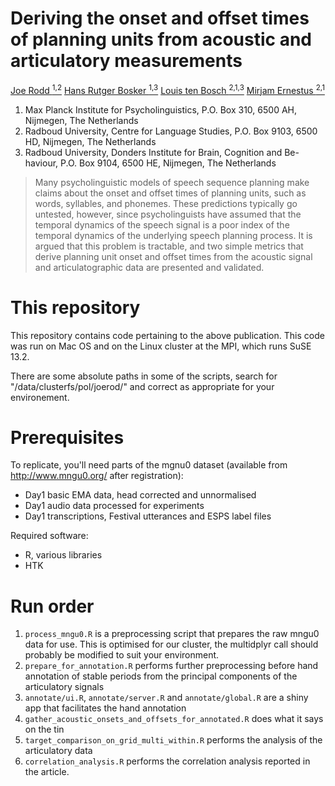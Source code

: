 # Deriving the onset and offset times of planning units from acoustic and articulatory measurements
[Joe Rodd <sup>1,2</sup>](https://www.mpi.nl/people/rodd-joe)
[Hans Rutger Bosker <sup>1,3</sup>](https://www.mpi.nl/people/bosker-hans-rutger)
[Louis ten Bosch <sup>2,1,3</sup>](https://www.ru.nl/english/people/bosch-l-ten/)
[Mirjam Ernestus <sup>2,1</sup>](http://www.mirjamernestus.nl)

1) Max Planck Institute for Psycholinguistics, P.O. Box 310, 6500 AH, Nijmegen, The Netherlands
2) Radboud University, Centre for Language Studies, P.O. Box 9103, 6500 HD, Nijmegen, The Netherlands
3) Radboud University, Donders Institute for Brain, Cognition and Be- haviour, P.O. Box 9104, 6500 HE, Nijmegen, The Netherlands

> Many psycholinguistic models of speech sequence planning make claims about the onset and offset times of planning units, such as words, syllables, and phonemes. These predictions typically go untested, however, since psycholinguists have assumed that the temporal dynamics of the speech signal is a poor index of the temporal dynamics of the underlying speech planning process. It is argued that this problem is tractable, and two simple metrics that derive planning unit onset and offset times from the acoustic signal and articulatographic data are presented and validated.

# This repository

This repository contains code pertaining to the above publication. This code was run on Mac OS and on the Linux cluster at the MPI, which runs SuSE 13.2.

There are some absolute paths in some of the scripts, search for "/data/clusterfs/pol/joerod/" and correct as appropriate for your environement.

# Prerequisites
To replicate, you'll need parts of the mgnu0 dataset (available from http://www.mngu0.org/ after registration):
- Day1 basic EMA data, head corrected and unnormalised
- Day1 audio data processed for experiments
- Day1 transcriptions, Festival utterances and ESPS label files

Required software:
- R, various libraries
- HTK

# Run order
1) `process_mngu0.R` is a preprocessing script that prepares the raw mngu0 data for use. This is optimised for our cluster, the multidplyr call should probably be modified to suit your environment.
2) `prepare_for_annotation.R` performs further preprocessing before hand annotation of stable periods from the principal components of the articulatory signals
3) `annotate/ui.R`, `annotate/server.R` and `annotate/global.R` are a shiny app that facilitates the hand annotation
4) `gather_acoustic_onsets_and_offsets_for_annotated.R` does what it says on the tin
5) `target_comparison_on_grid_multi_within.R` performs the analysis of the articulatory data
6) `correlation_analysis.R` performs the correlation analysis reported in the article.

